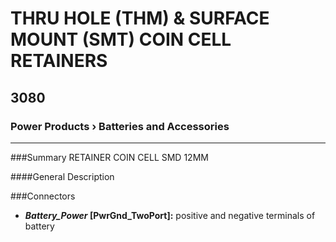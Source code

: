 # THRU HOLE (THM) & SURFACE MOUNT (SMT) COIN CELL RETAINERS
## 3080
###  Power Products › Batteries and Accessories 
***

###Summary
RETAINER COIN CELL SMD 12MM

####General Description

###Connectors 
- ***Battery_Power* [PwrGnd_TwoPort]:** positive and negative terminals of battery 


